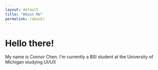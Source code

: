```yaml
---
layout: default
title: "About Me"
permalink: /about/
---
```

# Hello there!

My name is Connor Chen. I'm currently a BSI student at the University of Michigan studying UI/UX